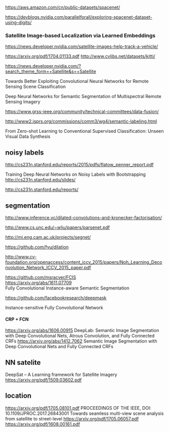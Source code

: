 https://aws.amazon.com/cn/public-datasets/spacenet/

https://devblogs.nvidia.com/parallelforall/exploring-spacenet-dataset-using-digits/

### Satellite Image-based Localization via Learned Embeddings
https://news.developer.nvidia.com/satellite-images-help-track-a-vehicle/

https://arxiv.org/pdf/1704.01133.pdf
http://www.cvlibs.net/datasets/kitti/


https://news.developer.nvidia.com/?search_theme_form=+Satellite&s=+Satellite


Towards Better Exploiting Convolutional Neural Networks for Remote Sensing Scene Classification

Deep Neural Networks for Semantic Segmentation of Multispectral Remote Sensing Imagery

https://www.grss-ieee.org/community/technical-committees/data-fusion/

http://www2.isprs.org/commissions/comm3/wg4/semantic-labeling.html

From Zero-shot Learning to Conventional Supervised Classification: Unseen Visual Data Synthesis


## noisy labels
http://cs231n.stanford.edu/reports/2015/pdfs/flatow_penner_report.pdf

Training Deep Neural Networks on Noisy Labels with Bootstrapping
http://cs231n.stanford.edu/slides/

http://cs231n.stanford.edu/reports/


## segmentation
http://www.inference.vc/dilated-convolutions-and-kronecker-factorisation/

http://www.cs.unc.edu/~wliu/papers/parsenet.pdf

http://mi.eng.cam.ac.uk/projects/segnet/

https://github.com/fyu/dilation

http://www.cv-foundation.org/openaccess/content_iccv_2015/papers/Noh_Learning_Deconvolution_Network_ICCV_2015_paper.pdf

https://github.com/msracver/FCIS   
https://arxiv.org/abs/1611.07709  
Fully Convolutional Instance-aware Semantic Segmentation

https://github.com/facebookresearch/deepmask

Instance-sensitive Fully Convolutional Network

#### CRP + FCN
https://arxiv.org/abs/1606.00915 DeepLab: Semantic Image Segmentation with Deep Convolutional Nets, Atrous Convolution, and Fully Connected CRFs
https://arxiv.org/abs/1412.7062 Semantic Image Segmentation with Deep Convolutional Nets and Fully Connected CRFs

## NN satelite
DeepSat – A Learning framework for Satellite Imagery  https://arxiv.org/pdf/1509.03602.pdf

## location
https://arxiv.org/pdf/1705.08101.pdf 
PROCEEDINGS OF THE IEEE, DOI: 10.1109/JPROC.2017.26843001 Towards seamless multi-view scene analysis from satellite to street-level
https://arxiv.org/pdf/1705.06057.pdf 
https://arxiv.org/pdf/1608.00161.pdf
